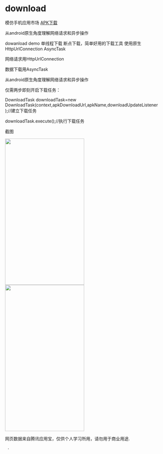 # download
   
模仿手机应用市场    <a href="https://github.com/sanlisanlisanli/download/tree/master/apk">APK下载</a>    
  
  
从android原生角度理解网络请求和异步操作     
  
   
dowanload demo 单线程下载 断点下载，简单好用的下载工具 使用原生HttpUrlConnection AsyncTask

     

网络请求用HttpUrlConnection  
   
数据下载用AsyncTask  
   
从android原生角度理解网络请求和异步操作  
  
    
仅需两步即刻开启下载任务：  
  
DownloadTask downloadTask=new DownloadTask(context,apkDownloadUrl,apkName,downloadUpdateListener);//建立下载任务     
   
downloadTask.execute();//执行下载任务   
  

截图
   
  
<img src="https://github.com/sanlisanlisanli/download/blob/master/image/01.jpg" width="260" height="480"/>   
   
     
     
<img src="https://github.com/sanlisanlisanli/download/blob/master/image/02.jpg" width="260" height="480"/>  
   
  
网页数据来自腾讯应用宝，仅供个人学习所用，请勿用于商业用途.  
   
     
     .
